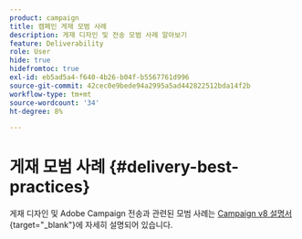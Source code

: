 ```yaml
---
product: campaign
title: 캠페인 게재 모범 사례
description: 게재 디자인 및 전송 모범 사례 알아보기
feature: Deliverability
role: User
hide: true
hidefromtoc: true
exl-id: eb5ad5a4-f640-4b26-b04f-b5567761d996
source-git-commit: 42cec0e9bede94a2995a5ad442822512bda14f2b
workflow-type: tm+mt
source-wordcount: '34'
ht-degree: 8%

---
```


# 게재 모범 사례 {#delivery-best-practices}

게재 디자인 및 Adobe Campaign 전송과 관련된 모범 사례는 [Campaign v8 설명서](https://experienceleague.adobe.com/ko/docs/campaign/campaign-v8/send/delivery-best-practices){target="_blank"}에 자세히 설명되어 있습니다.
